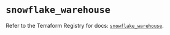 # `snowflake_warehouse`

Refer to the Terraform Registry for docs: [`snowflake_warehouse`](https://registry.terraform.io/providers/snowflake-labs/snowflake/0.91.0/docs/resources/warehouse).
